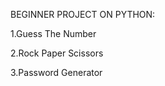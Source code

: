 
BEGINNER PROJECT ON PYTHON:
 
 1.Guess The Number
 
 2.Rock Paper Scissors
 
 3.Password Generator
